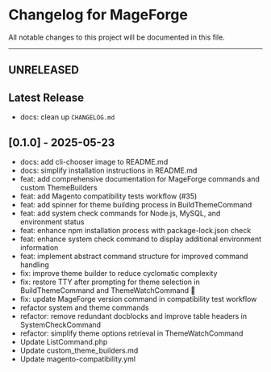 # Changelog for MageForge

All notable changes to this project will be documented in this file.

---

## UNRELEASED


## Latest Release

- docs: clean up `CHANGELOG.md`

## [0.1.0] - 2025-05-23

- docs: add cli-chooser image to README.md
- docs: simplify installation instructions in README.md
- feat: add comprehensive documentation for MageForge commands and custom ThemeBuilders
- feat: add Magento compatibility tests workflow (#35)
- feat: add spinner for theme building process in BuildThemeCommand
- feat: add system check commands for Node.js, MySQL, and environment status
- feat: enhance npm installation process with package-lock.json check
- feat: enhance system check command to display additional environment information
- feat: implement abstract command structure for improved command handling
- fix: improve theme builder to reduce cyclomatic complexity
- fix: restore TTY after prompting for theme selection in BuildThemeCommand and ThemeWatchCommand 🎨
- fix: update MageForge version command in compatibility test workflow
- refactor system and theme commands
- refactor: remove redundant docblocks and improve table headers in SystemCheckCommand
- refactor: simplify theme options retrieval in ThemeWatchCommand
- Update ListCommand.php
- Update custom_theme_builders.md
- Update magento-compatibility.yml
